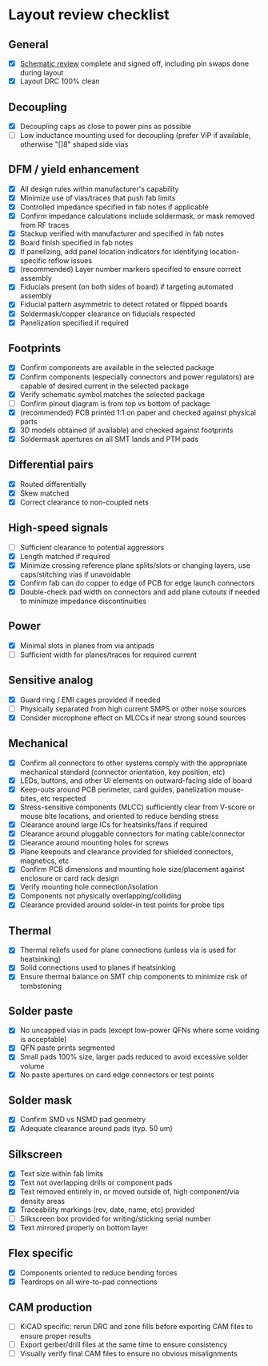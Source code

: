 # Layout review checklist

## General

* [x] [Schematic review](schematic-checklist.md) complete and signed off, including pin swaps done during layout
* [x] Layout DRC 100% clean

## Decoupling

* [x] Decoupling caps as close to power pins as possible
* [ ] Low inductance mounting used for decoupling (prefer ViP if available, otherwise "[]8" shaped side vias

## DFM / yield enhancement

* [x] All design rules within manufacturer's capability
* [x] Minimize use of vias/traces that push fab limits
* [x] Controlled impedance specified in fab notes if applicable
* [x] Confirm impedance calculations include soldermask, or mask removed from RF traces
* [x] Stackup verified with manufacturer and specified in fab notes
* [x] Board finish specified in fab notes
* [x] If panelizing, add panel location indicators for identifying location-specific reflow issues
* [x] (recommended) Layer number markers specified to ensure correct assembly
* [x] Fiducials present (on both sides of board) if targeting automated assembly
* [x] Fiducial pattern asymmetric to detect rotated or flipped boards
* [x] Soldermask/copper clearance on fiducials respected
* [x] Panelization specified if required

## Footprints

* [x] Confirm components are available in the selected package
* [x] Confirm components (especially connectors and power regulators) are capable of desired current in the selected package
* [x] Verify schematic symbol matches the selected package
* [ ] Confirm pinout diagram is from top vs bottom of package
* [x] (recommended) PCB printed 1:1 on paper and checked against physical parts
* [x] 3D models obtained (if available) and checked against footprints
* [x] Soldermask apertures on all SMT lands and PTH pads

## Differential pairs
* [x] Routed differentially
* [x] Skew matched
* [x] Correct clearance to non-coupled nets

## High-speed signals

* [ ] Sufficient clearance to potential aggressors
* [x] Length matched if required
* [x] Minimize crossing reference plane splits/slots or changing layers, use caps/stitching vias if unavoidable
* [x] Confirm fab can do copper to edge of PCB for edge launch connectors
* [x] Double-check pad width on connectors and add plane cutouts if needed to minimize impedance discontinuities

## Power
* [x] Minimal slots in planes from via antipads
* [ ] Sufficient width for planes/traces for required current

## Sensitive analog
* [x] Guard ring / EMI cages provided if needed
* [ ] Physically separated from high current SMPS or other noise sources
* [x] Consider microphone effect on MLCCs if near strong sound sources

## Mechanical
* [x] Confirm all connectors to other systems comply with the appropriate mechanical standard (connector orientation, key position, etc)
* [x] LEDs, buttons, and other UI elements on outward-facing side of board
* [x] Keep-outs around PCB perimeter, card guides, panelization mouse-bites, etc respected
* [x] Stress-sensitive components (MLCC) sufficiently clear from V-score or mouse bite locations, and oriented to reduce
bending stress
* [x] Clearance around large ICs for heatsinks/fans if required
* [x] Clearance around pluggable connectors for mating cable/connector
* [x] Clearance around mounting holes for screws
* [x] Plane keepouts and clearance provided for shielded connectors, magnetics, etc
* [x] Confirm PCB dimensions and mounting hole size/placement against enclosure or card rack design
* [x] Verify mounting hole connection/isolation
* [x] Components not physically overlapping/colliding
* [x] Clearance provided around solder-in test points for probe tips

## Thermal

* [x] Thermal reliefs used for plane connections (unless via is used for heatsinking)
* [x] Solid connections used to planes if heatsinking
* [x] Ensure thermal balance on SMT chip components to minimize risk of tombstoning

## Solder paste

* [x] No uncapped vias in pads (except low-power QFNs where some voiding is acceptable)
* [x] QFN paste prints segmented
* [x] Small pads 100% size, larger pads reduced to avoid excessive solder volume
* [x] No paste apertures on card edge connectors or test points

## Solder mask

* [x] Confirm SMD vs NSMD pad geometry
* [x] Adequate clearance around pads (typ. 50 um)

## Silkscreen

* [x] Text size within fab limits
* [x] Text not overlapping drills or component pads
* [x] Text removed entirely in, or moved outside of, high component/via density areas
* [x] Traceability markings (rev, date, name, etc) provided
* [ ] Silkscreen box provided for writing/sticking serial number
* [x] Text mirrored properly on bottom layer

## Flex specific
* [x] Components oriented to reduce bending forces
* [x] Teardrops on all wire-to-pad connections

## CAM production
* [ ] KiCAD specific: rerun DRC and zone fills before exporting CAM files to ensure proper results
* [ ] Export gerber/drill files at the same time to ensure consistency
* [ ] Visually verify final CAM files to ensure no obvious misalignments
